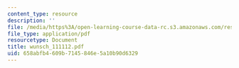 ```yaml
---
content_type: resource
description: ''
file: /media/https%3A/open-learning-course-data-rc.s3.amazonaws.com/res-12-000-evolution-of-physical-oceanography-spring-2007/658abfb4609b7145846e5a10b90d6329_wunsch_111112.pdf
file_type: application/pdf
resourcetype: Document
title: wunsch_111112.pdf
uid: 658abfb4-609b-7145-846e-5a10b90d6329
---
```

